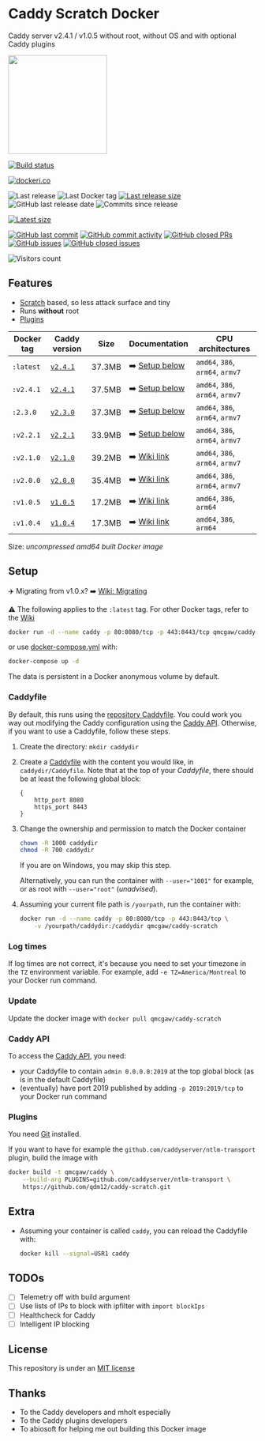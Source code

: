 # Caddy Scratch Docker

Caddy server v2.4.1 / v1.0.5 without root, without OS and with optional Caddy plugins

<img height="200" src="https://raw.githubusercontent.com/qdm12/caddy-scratch/master/title.svg">

[![Build status](https://github.com/qdm12/caddy-scratch/actions/workflows/ci.yml/badge.svg)](https://github.com/qdm12/caddy-scratch/actions/workflows/ci.yml)

[![dockeri.co](https://dockeri.co/image/qmcgaw/caddy-scratch)](https://hub.docker.com/r/qmcgaw/caddy-scratch)

![Last release](https://img.shields.io/github/release/qdm12/caddy-scratch?label=Last%20release)
![Last Docker tag](https://img.shields.io/docker/v/qmcgaw/caddy-scratch?sort=semver&label=Last%20Docker%20tag)
[![Last release size](https://img.shields.io/docker/image-size/qmcgaw/caddy-scratch?sort=semver&label=Last%20released%20image)](https://hub.docker.com/r/qmcgaw/caddy-scratch/tags?page=1&ordering=last_updated)
![GitHub last release date](https://img.shields.io/github/release-date/qdm12/caddy-scratch?label=Last%20release%20date)
![Commits since release](https://img.shields.io/github/commits-since/qdm12/caddy-scratch/latest?sort=semver)

[![Latest size](https://img.shields.io/docker/image-size/qmcgaw/caddy-scratch/latest?label=Latest%20image)](https://hub.docker.com/r/qmcgaw/caddy-scratch/tags)

[![GitHub last commit](https://img.shields.io/github/last-commit/qdm12/caddy-scratch.svg)](https://github.com/qdm12/caddy-scratch/commits/main)
[![GitHub commit activity](https://img.shields.io/github/commit-activity/y/qdm12/caddy-scratch.svg)](https://github.com/qdm12/caddy-scratch/graphs/contributors)
[![GitHub closed PRs](https://img.shields.io/github/issues-pr-closed/qdm12/caddy-scratch.svg)](https://github.com/qdm12/caddy-scratch/pulls?q=is%3Apr+is%3Aclosed)
[![GitHub issues](https://img.shields.io/github/issues/qdm12/caddy-scratch.svg)](https://github.com/qdm12/caddy-scratch/issues)
[![GitHub closed issues](https://img.shields.io/github/issues-closed/qdm12/caddy-scratch.svg)](https://github.com/qdm12/caddy-scratch/issues?q=is%3Aissue+is%3Aclosed)

![Visitors count](https://visitor-badge.laobi.icu/badge?page_id=caddy-scratch.readme)

## Features

- [Scratch](https://hub.docker.com/_/scratch/) based, so less attack surface and tiny
- Runs **without** root
- [Plugins](#Plugins)

| Docker tag | Caddy version | Size | Documentation | CPU architectures |
| --- | --- | --- | --- | --- |
| `:latest` | [`v2.4.1`](https://github.com/caddyserver/caddy/releases/tag/v2.4.1) | 37.3MB | ➡️ [Setup below](#Setup) | `amd64`, `386`, `arm64`, `armv7` |
| `:v2.4.1` | [`v2.4.1`](https://github.com/caddyserver/caddy/releases/tag/v2.4.1) | 37.5MB | ➡️ [Setup below](#Setup) | `amd64`, `386`, `arm64`, `armv7` |
| `:2.3.0` | [`v2.3.0`](https://github.com/caddyserver/caddy/releases/tag/v2.3.0) | 37.3MB | ➡️ [Setup below](#Setup) | `amd64`, `386`, `arm64`, `armv7` |
| `:v2.2.1` | [`v2.2.1`](https://github.com/caddyserver/caddy/releases/tag/v2.2.1) | 33.9MB | ➡️ [Setup below](#Setup) | `amd64`, `386`, `arm64`, `armv7` |
| `:v2.1.0` | [`v2.1.0`](https://github.com/caddyserver/caddy/releases/tag/v2.1.0) | 39.2MB | ➡️ [Wiki link](https://github.com/qdm12/caddy-scratch/wiki/Caddy-v2.1.0) | `amd64`, `386`, `arm64`, `armv7` |
| `:v2.0.0` | [`v2.0.0`](https://github.com/caddyserver/caddy/releases/tag/v2.0.0) | 35.4MB | ➡️ [Wiki link](https://github.com/qdm12/caddy-scratch/wiki/Caddy-v2.0.0) | `amd64`, `386`, `arm64`, `armv7` |
| `:v1.0.5` | [`v1.0.5`](https://github.com/caddyserver/caddy/releases/tag/v1.0.5) | 17.2MB | ➡️ [Wiki link](https://github.com/qdm12/caddy-scratch/wiki/Caddy-v1.0.5) | `amd64`, `386`, `arm64` |
| `:v1.0.4` | [`v1.0.4`](https://github.com/caddyserver/caddy/releases/tag/v1.0.4) | 17.3MB | ➡️ [Wiki link](https://github.com/qdm12/caddy-scratch/wiki/Caddy-v1.0.4) | `amd64`, `386`, `arm64` |

Size: *uncompressed amd64 built Docker image*

## Setup

✈️ Migrating from v1.0.x? ➡️ [Wiki: Migrating](https://github.com/qdm12/caddy-scratch/wiki/Migrating)

⚠️ The following applies to the `:latest` tag. For other Docker tags, refer to the [Wiki](https://github.com/qdm12/caddy-scratch/wiki/)

```sh
docker run -d --name caddy -p 80:8080/tcp -p 443:8443/tcp qmcgaw/caddy-scratch
```

or use [docker-compose.yml](https://github.com/qdm12/caddy-scratch/blob/master/docker-compose.yml) with:

```sh
docker-compose up -d
```

The data is persistent in a Docker anonymous volume by default.

### Caddyfile

By default, this runs using the [repository Caddyfile](https://github.com/qdm12/caddy-scratch/blob/master/Caddyfile).
You could work you way out modifying the Caddy configuration using the [Caddy API](#Caddy-API). Otherwise, if you want to use a Caddyfile, follow these steps.

1. Create the directory: `mkdir caddydir`
1. Create a [Caddyfile](https://caddyserver.com/docs/caddyfile) with the content you would like, in `caddydir/Caddyfile`.
   Note that at the top of your *Caddyfile*, there should be at least the following global block:

    ```Caddyfile
    {
        http_port 8080
        https_port 8443
    }
    ```

1. Change the ownership and permission to match the Docker container

    ```sh
    chown -R 1000 caddydir
    chmod -R 700 caddydir
    ```

    If you are on Windows, you may skip this step.

    Alternatively, you can run the container with `--user="1001"` for example, or as root with `--user="root"` (*unadvised*).

1. Assuming your current file path is `/yourpath`, run the container with:

    ```sh
    docker run -d --name caddy -p 80:8080/tcp -p 443:8443/tcp \
        -v /yourpath/caddydir:/caddydir qmcgaw/caddy-scratch
    ```

### Log times

If log times are not correct, it's because you need to set your timezone in the `TZ` environment variable. For example, add `-e TZ=America/Montreal` to your Docker run command.

### Update

Update the docker image with `docker pull qmcgaw/caddy-scratch`

### Caddy API

To access the [Caddy API](https://caddyserver.com/docs/api), you need:

- your Caddyfile to contain `admin 0.0.0.0:2019` at the top global block (as is in the default Caddyfile)
- (eventually) have port 2019 published by adding `-p 2019:2019/tcp` to your Docker run command

### Plugins

You need [Git](https://git-scm.com/downloads) installed.

If you want to have for example the `github.com/caddyserver/ntlm-transport` plugin, build the image with

```sh
docker build -t qmcgaw/caddy \
    --build-arg PLUGINS=github.com/caddyserver/ntlm-transport \
    https://github.com/qdm12/caddy-scratch.git
```

## Extra

- Assuming your container is called `caddy`, you can reload the Caddyfile with:

    ```sh
    docker kill --signal=USR1 caddy
    ```

## TODOs

- [ ] Telemetry off with build argument
- [ ] Use lists of IPs to block with ipfilter with `import blockIps`
- [ ] Healthcheck for Caddy
- [ ] Intelligent IP blocking

## License

This repository is under an [MIT license](https://github.com/qdm12/caddy-scratch/master/license)

## Thanks

- To the Caddy developers and mholt especially
- To the Caddy plugins developers
- To abiosoft for helping me out building this Docker image

